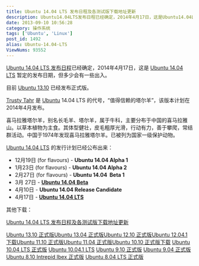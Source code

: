 ```yaml
---
title: Ubuntu 14.04 LTS 发布日程及各测试版下载地址更新
description: Ubuntu14.04LTS发布日程已经确定，2014年4月17日，这是Ubuntu14.04LTS暂定的发布日期，但多少会有一些出入。目前Ubuntu13.10 已经发布正式版。TrustyTahr是Ubuntu14.04LTS的代号，“值得信赖的塔尔羊”，该版本计划在2014年4月发布。下面是各个版本的发行安排：喜马
date: 2013-09-10 10:56:28
category: 操作系统
tags: ['Ubuntu', 'Linux']
post_id: 1492
alias: Ubuntu-14.04-LTS
ViewNums: 93552
---
```


[Ubuntu 14.04 LTS 发布日程](/blog/ubuntu-1404-lts)已经确定，2014年4月17日，这是 [Ubuntu 14.04 LTS](/blog/ubuntu-1404-lts) 暂定的发布日期，但多少会有一些出入。

目前 [Ubuntu 13.10](/blog/ubuntu-1310-final) 已经发布正式版。

[Trusty Tahr](/blog/ubuntu-1404-lts) 是 [Ubuntu](/tags/Ubuntu) 14.04 LTS 的代号，“值得信赖的塔尔羊”，该版本计划在 2014年4月发布。

喜马拉雅塔尔羊，别名长毛羊、塔尔羊，属于牛科，主要分布于中国的喜马拉雅山。以草本植物为主食。其体型健壮，皮毛粗厚光滑，行动有力，善于攀爬，常结群活动。中国于1974年发现喜马拉雅塔尔羊。已被列为国家一级保护动物。

[Ubuntu 14.04 LTS](/blog/ubuntu-1404-lts) 的发行计划已经公布出来：

* 12月19日 (for flavours) - **Ubuntu 14.04 Alpha 1**
* 1月23日 (for flavours) - **Ubuntu 14.04 Alpha 2**
* 2月27日 (for flavours) - **Ubuntu 14.04  Beta 1**
* 3月 27日 - **[Ubuntu 14.04 Beta](/blog/ubuntu-1404-final-beta)**
* 4月10日 - **Ubuntu 14.04 Release Candidate**
* 4月17日 - **[Ubuntu 14.04 LTS](/blog/ubuntu-1404-lts-final)**

其他下载：

[Ubuntu 14.04 LTS 发布日程及各测试版下载地址更新](/blog/ubuntu-1404-lts)

[Ubuntu 13.10 正式版](/blog/ubuntu-1310-final)[Ubuntu 13.04 正式版](/blog/ubuntu-1304-final)[Ubuntu 12.10 正式版](/blog/ubuntu-1210-final)[Ubuntu 12.04.1 下载](/blog/ubuntu-12041)[Ubuntu 11.10 正式版](/blog/ubuntu-1110-final)[Ubuntu 11.04 正式版](/blog/ubuntu-1104-final)[Ubuntu 10.10 正式版下载](/blog/ubuntu-1010-maverick-meerkat "ubuntu 1010 正式版下载")
[Ubuntu 10.04 LTS 正式版](/blog/ubuntu-1004-lts-final)
[Ubuntu 10.04.1 LTS](/blog/ubuntu-10041-lts "ubuntu 10041 lts 下载")
[Ubuntu 9.10 正式版](/blog/ubuntu-910-final)
[Ubuntu 9.04 正式版](/blog/ubuntu-904-final)
[Ubuntu 8.10 Intrepid Ibex 正式版](/blog/ubuntu-810-intrepid-ibex)
[Ubuntu 8.04 LTS 正式版](/blog/ubuntu-804-lts-download-xiazai)

